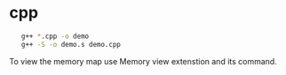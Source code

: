 # cpp

```bash
   g++ *.cpp -o demo
   g++ -S -o demo.s demo.cpp   
```

To view the memory map use Memory view extenstion and its command.